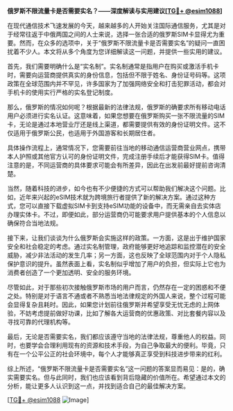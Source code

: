**俄罗斯不限流量卡是否需要实名？——深度解读与实用建议[[TG💪+ @esim1088](https://t.me/s/esim1088)]**

在现代通信技术飞速发展的今天，越来越多的人开始关注国际通信服务，尤其是对于经常往返于中俄两国之间的人士来说，选择一张合适的俄罗斯SIM卡显得尤为重要。然而，在众多的选项中，关于“俄罗斯不限流量卡是否需要实名”的疑问一直困扰着不少人。本文将从多个角度为您详细解读这一问题，并提供一些实用的建议。

首先，我们需要明确什么是“实名制”。实名制通常是指用户在购买或激活手机卡时，需要向运营商提供真实的身份信息，包括但不限于姓名、身份证号码等。这项政策在全球范围内并不罕见，许多国家为了加强网络安全和打击犯罪活动，都会对手机卡的使用实行严格的实名登记制度。

那么，俄罗斯的情况如何呢？根据最新的法律法规，俄罗斯的确要求所有移动电话用户必须进行实名认证。这意味着，如果您想要在俄罗斯购买一张不限流量的SIM卡，无论是通过本地营业厅还是线上渠道，都需要提供有效的身份证明文件。这不仅适用于俄罗斯公民，也适用于外国游客和长期居住者。

具体操作流程上，通常情况下，您需要前往当地的移动通信运营商营业网点，携带本人护照或其他官方认可的身份证明文件，完成注册手续后才能获得SIM卡。值得注意的是，不同运营商的具体要求可能会有所差异，因此在出发前最好提前咨询清楚。

当然，随着科技的进步，如今也有不少便捷的方式可以帮助我们解决这个问题。比如，近年来兴起的eSIM技术就为跨境旅行者提供了新的解决方案。通过这种方式，您可以直接下载虚拟SIM卡到支持eSIM功能的设备中，而无需亲自去实体店办理实体卡。不过，即便如此，部分运营商仍可能要求用户提供基本的个人信息以确保符合当地法规。

接下来，让我们谈谈为什么俄罗斯会实施这样的政策。一方面，这是出于维护国家安全和社会稳定的考虑。通过实名制管理，政府能够更好地追踪和监控潜在的安全威胁，减少非法活动的发生几率；另一方面，这也反映了全球范围内对于个人隐私保护意识的提升。虽然表面上看，实名制似乎增加了用户的负担，但实际上它也为消费者创造了一个更加透明、安全的服务环境。

尽管如此，对于那些初次接触俄罗斯市场的用户而言，仍然存在一定的困惑和不便之处。特别是对于语言不通或者不熟悉当地法律规定的外国人来说，整个过程可能会显得复杂且耗时。因此，如果您计划前往俄罗斯并希望享受无忧无虑的上网体验，不妨考虑提前做好功课，比如了解各大运营商的优惠政策、对比套餐内容以及寻找可靠的代理机构等。

最后，无论是否需要实名，我们都应该遵守当地的法律法规，尊重他人的权益。同时，也要学会合理利用现有的资源和技术手段，为自己争取最大的便利。毕竟，只有在一个公平公正的社会环境中，每个人才能够真正享受到科技进步带来的红利。

综上所述，“俄罗斯不限流量卡是否需要实名”这一问题的答案显而易见：是的，确实需要实名。但与此同时，我们也应该看到背后隐藏的价值所在。希望通过本文的分析，能让更多人认识到这一点，并找到适合自己的最佳解决方案。

[[TG💪+ @esim1088](https://t.me/s/esim1088) ![Image](https://i.postimg.cc/4NQfJmqS/Snipaste-2025-05-13-00-14-12.png)]
